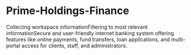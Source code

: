 # Prime-Holdings-Finance
Collecting workspace informationFiltering to most relevant informationSecure and user-friendly internet banking system offering features like online payments, fund transfers, loan applications, and multi-portal access for clients, staff, and administrators.
